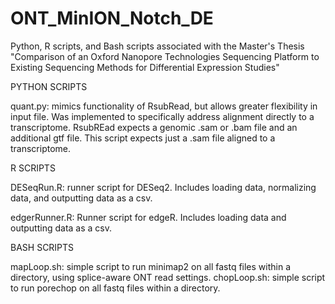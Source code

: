 # ONT_MinION_Notch_DE
Python, R scripts, and Bash scripts associated with the Master's Thesis "Comparison of an Oxford Nanopore Technologies Sequencing Platform to Existing Sequencing Methods for Differential Expression Studies"


PYTHON SCRIPTS

quant.py: mimics functionality of RsubRead, but allows greater flexibility in input file. Was implemented to specifically address alignment directly to a transcriptome. RsubREad expects a genomic .sam or .bam file and an additional gtf file. This script expects just a .sam file aligned to a transcriptome.

R SCRIPTS

DESeqRun.R: runner script for DESeq2. Includes loading data, normalizing data, and outputting data as a csv. 

edgerRunner.R: Runner script for edgeR. Includes loading data and outputting data as a csv. 

BASH SCRIPTS

mapLoop.sh: simple script to run minimap2 on all fastq files within a directory, using splice-aware ONT read settings.
chopLoop.sh: simple script to run  porechop on all fastq files within a directory.

